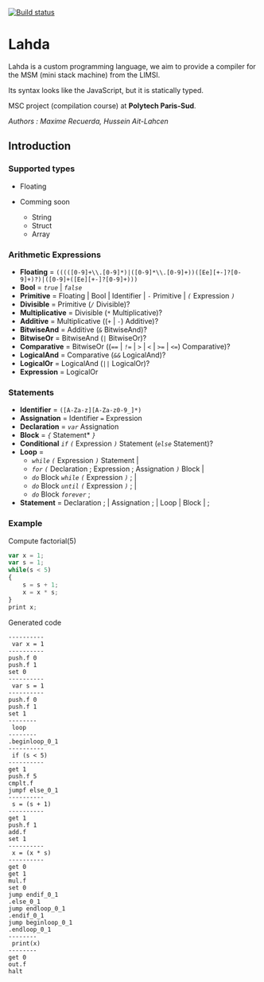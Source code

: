 [![Build status](https://ci.appveyor.com/api/projects/status/wjbpltekjfpvjgqs?svg=true)](https://ci.appveyor.com/project/hussein-aitlahcen/lahda-compiler)

# Lahda

Lahda is a custom programming language, we aim to provide a compiler for the MSM (mini stack machine) from the LIMSI.

Its syntax looks like the JavaScript, but it is statically typed.

MSC project (compilation course) at **Polytech Paris-Sud**.

*Authors : Maxime Recuerda, Hussein Ait-Lahcen*

## Introduction

### Supported types

* Floating

* Comming soon
  * String
  * Struct
  * Array

### Arithmetic Expressions

* **Floating** = `(((([0-9]+\\.[0-9]*)|([0-9]*\\.[0-9]+))([Ee][+-]?[0-9]+)?)|([0-9]+([Ee][+-]?[0-9]+)))`
* **Bool** = *`true`* | *`false`*
* **Primitive** = Floating | Bool | Identifier | `-` Primitive | *`(`* Expression *`)`*
* **Divisible** = Primitive (*`/`* Divisible)?
* **Multiplicative** = Divisible (`*` Multiplicative)?
* **Additive** = Multiplicative ((*`+`* | *`-`*) Additive)?
* **BitwiseAnd** = Additive (*`&`* BitwiseAnd)?
* **BitwiseOr** = BitwiseAnd (*`|`* BitwiseOr)?
* **Comparative** = BitwiseOr ((*`==`* | *`!=`* | *`>`* | *`<`* | *`>=`* | *`<=`*) Comparative)?
* **LogicalAnd** = Comparative (*`&&`* LogicalAnd)?
* **LogicalOr** = LogicalAnd (*`||`* LogicalOr)?
* **Expression** = LogicalOr

### Statements

* **Identifier** = `([A-Za-z][A-Za-z0-9_]*)`
* **Assignation** = Identifier *`=`* Expression
* **Declaration** = *`var`* Assignation
* **Block** = *`{`* Statement\* *`}`*
* **Conditional** *`if`* *`(`* Expression *`)`* Statement (*`else`* Statement)?
* **Loop** =
  * *`while`* *`(`* Expression *`)`* Statement |
  * *`for`* *`(`* Declaration ; Expression ; Assignation *`)`* Block |
  * *`do`* Block *`while`* *`(`* Expression *`)`* ; |
  * *`do`* Block *`until`* *`(`* Expression *`)`* ; |
  * *`do`* Block *`forever`* ;
* **Statement** = Declaration ; | Assignation ; | Loop | Block | ;

### Example

Compute factorial(5)
```javascript
var x = 1; 
var s = 1; 
while(s < 5) 
{ 
    s = s + 1; 
    x = x * s; 
} 
print x;
```

Generated code

```assembly
----------
 var x = 1
----------
push.f 0
push.f 1
set 0
----------
 var s = 1
----------
push.f 0
push.f 1
set 1
--------
 loop
--------
.beginloop_0_1
----------
 if (s < 5)
----------
get 1
push.f 5
cmplt.f
jumpf else_0_1
----------
 s = (s + 1)
----------
get 1
push.f 1
add.f
set 1
----------
 x = (x * s)
----------
get 0
get 1
mul.f
set 0
jump endif_0_1
.else_0_1
jump endloop_0_1
.endif_0_1
jump beginloop_0_1
.endloop_0_1
--------
 print(x)
--------
get 0
out.f
halt
```
